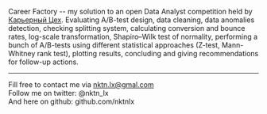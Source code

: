 Career Factory -- my solution to an open Data Analyst competition held by [Карьерный Цех](https://careerfactory.ru/). Evaluating A/B-test design, data cleaning, data anomalies detection, checking splitting system, calculating conversion and bounce rates, log-scale transformation, Shapiro–Wilk test of normality, performing a bunch of A/B-tests using different statistical approaches (Z-test, Mann-Whitney rank test), plotting results, concluding and giving recommendations for follow-up actions.   




--------------------------------------------
Fill free to contact me via nktn.lx@gmal.com  
Follow me on twitter: @nktn_lx  
And here on github: github.com/nktnlx  